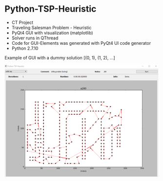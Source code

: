 # Python-TSP-Heuristic

* CT Project
* Traveling Salesman Problem - Heuristic
* PyQt4 GUI with visualization (matplotlib)
* Solver runs in QThread
* Code for GUI-Elements was generated with PyQt4 UI code generator
* Python 2.7.10

Example of GUI with a dummy solution [(0, 1), (1, 2), ...]

![alt tag](https://github.com/fritziF/Python-TSP-Heuristic/blob/master/gui_greedy-tsp.PNG)